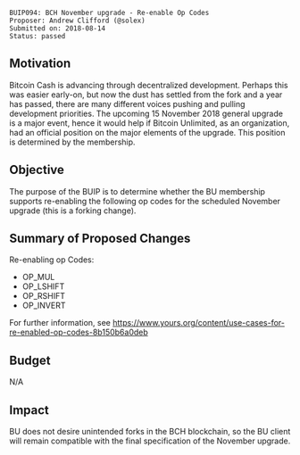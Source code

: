     BUIP094: BCH November upgrade - Re-enable Op Codes
    Proposer: Andrew Clifford (@solex)
    Submitted on: 2018-08-14
    Status: passed

Motivation
----------

Bitcoin Cash is advancing through decentralized development. Perhaps
this was easier early-on, but now the dust has settled from the fork and
a year has passed, there are many different voices pushing and pulling
development priorities. The upcoming 15 November 2018 general upgrade is
a major event, hence it would help if Bitcoin Unlimited, as an
organization, had an official position on the major elements of the
upgrade. This position is determined by the membership.

Objective
---------

The purpose of the BUIP is to determine whether the BU membership
supports re-enabling the following op codes for the scheduled November
upgrade (this is a forking change).

Summary of Proposed Changes
---------------------------

Re-enabling op Codes:

-   OP\_MUL
-   OP\_LSHIFT
-   OP\_RSHIFT
-   OP\_INVERT

For further information, see
<https://www.yours.org/content/use-cases-for-re-enabled-op-codes-8b150b6a0deb>

Budget
------

N/A

Impact
------

BU does not desire unintended forks in the BCH blockchain, so the BU
client will remain compatible with the final specification of the
November upgrade.
